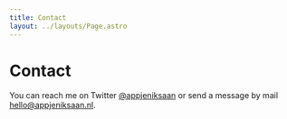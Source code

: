```yaml
---
title: Contact
layout: ../layouts/Page.astro
---
```


# Contact

You can reach me on Twitter [@appjeniksaan](https://twitter.com/appjeniksaan) or send a message by mail [hello@appjeniksaan.nl](mailto:hello@appjeniksaan.nl).
